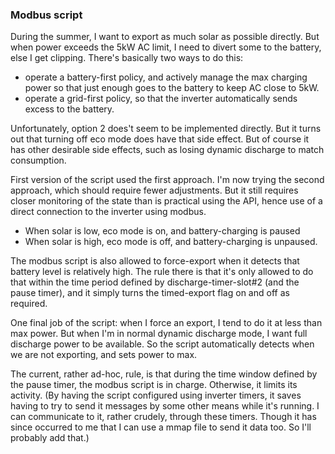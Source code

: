### Modbus script

During the summer, I want to export as much solar as possible directly. But when power exceeds the 5kW AC limit, I need to divert some to the battery, else I get clipping. There's basically two ways to do this:
 - operate a battery-first policy, and actively manage the max charging power so that just enough goes to the battery to keep AC close to 5kW.
 - operate a grid-first policy, so that the inverter automatically sends excess to the battery.

Unfortunately, option 2 does't seem to be implemented directly. But it turns out that turning off eco mode does have that side effect. But of course it has other desirable side effects, such as losing dynamic discharge to match consumption.

First version of the script used the first approach. I'm now trying the second approach, which should require fewer adjustments. But it still requires closer monitoring of the state than is practical using the API, hence use of a direct connection to the inverter using modbus.

- When solar is low, eco mode is on, and battery-charging is paused
- When solar is high, eco mode is off, and battery-charging is unpaused.

The modbus script is also allowed to force-export when it detects that battery level is relatively high. The rule there is that it's only allowed to do that within the time period defined by discharge-timer-slot#2 (and the pause timer), and it simply turns the timed-export flag on and off as required.

One final job of the script: when I force an export, I tend to do it at less than max power. But when I'm in normal dynamic discharge mode, I want full discharge power to be available. So the script automatically detects when we are not exporting, and sets power to max.

The current, rather ad-hoc, rule, is that during the time window defined by the pause timer, the modbus script is in charge. Otherwise, it limits its activity. (By having the script configured using inverter timers, it saves having to try to send it messages by some other means while it's running. I can communicate to it, rather crudely, through these timers. Though it has since occurred to me that I can use a mmap file to send it data too. So I'll probably add that.)

